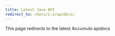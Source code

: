 ```yaml
---
title: Latest Java API
redirect_to: /docs/2.x/apidocs/
---
```


This page redirects to the latest Accumulo apidocs
